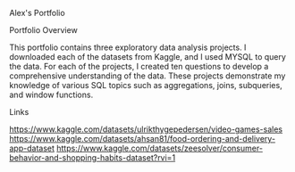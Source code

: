Alex's Portfolio

Portfolio Overview

This portfolio contains three exploratory data analysis projects. I downloaded each of the datasets from Kaggle, and I used MYSQL to query the data. For each of the projects, I created ten questions to develop a comprehensive understanding of the data. These projects demonstrate my knowledge of various SQL topics such as aggregations, joins, subqueries, and window functions.

Links

https://www.kaggle.com/datasets/ulrikthygepedersen/video-games-sales
https://www.kaggle.com/datasets/ahsan81/food-ordering-and-delivery-app-dataset
https://www.kaggle.com/datasets/zeesolver/consumer-behavior-and-shopping-habits-dataset?rvi=1
